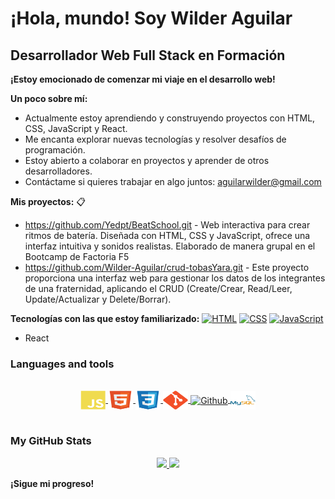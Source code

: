 # ¡Hola, mundo!  Soy Wilder Aguilar
## Desarrollador Web Full Stack en Formación 

**¡Estoy emocionado de comenzar mi viaje en el desarrollo web!** 

**Un poco sobre mí:**

*  Actualmente estoy aprendiendo y construyendo proyectos con HTML, CSS, JavaScript y React.
*  Me encanta explorar nuevas tecnologías y resolver desafíos de programación.
*  Estoy abierto a colaborar en proyectos y aprender de otros desarrolladores.
*  Contáctame si quieres trabajar en algo juntos: aguilarwilder@gmail.com

**Mis proyectos:** 📋

* https://github.com/Yedpt/BeatSchool.git - Web interactiva para crear ritmos de batería. Diseñada con HTML, CSS y JavaScript, ofrece una interfaz intuitiva y sonidos realistas. Elaborado de manera grupal en el Bootcamp de Factoria F5
* https://github.com/Wilder-Aguilar/crud-tobasYara.git - Este proyecto proporciona una interfaz web para gestionar los datos de los integrantes de una fraternidad, aplicando el CRUD (Create/Crear, Read/Leer, Update/Actualizar y Delete/Borrar).

**Tecnologías con las que estoy familiarizado:**
[![HTML](https://img.shields.io/badge/HTML-orange?style=for-the-badge&logo=html5&logoColor=white&labelColor=101010)](https://developer.mozilla.org/es/docs/Web/HTML) 
[![CSS](https://img.shields.io/badge/CSS-blue?style=for-the-badge&logo=css3&logoColor=white&labelColor=101010)](https://developer.mozilla.org/es/docs/Web/CSS)
[![JavaScript](https://img.shields.io/badge/JavaScript-yellow?style=for-the-badge&logo=javascript&logoColor=white&labelColor=101010)](https://developer.mozilla.org/es/docs/Web/JavaScript)
* React

<h3> Languages and tools </h3>
<div align="center" valign="top"><br>

  <a href="https://www.javascript.com/" target="_blank" rel="noreferrer">
    <img align="center" alt="JavaScript" height="30" width="40" src="https://raw.githubusercontent.com/devicons/devicon/master/icons/javascript/javascript-plain.svg">
  </a>

  <a href="https://www.w3.org/html/" target="_blank" rel="noreferrer">
    <img align="center" alt="HTML" height="30" width="40" src="https://raw.githubusercontent.com/devicons/devicon/master/icons/html5/html5-original.svg">
  </a>
  <a href="https://www.w3schools.com/css/" target="_blank" rel="noreferrer">
    <img align="center" alt="CSS" height="30" width="40" src="https://raw.githubusercontent.com/devicons/devicon/master/icons/css3/css3-original.svg">
  </a>
 
  <a href="https://git-scm.com/" target="_blank" rel="noreferrer">
    <img align="center" alt="Git" height="30" width="40" src="https://raw.githubusercontent.com/devicons/devicon/master/icons/git/git-original.svg">
  </a>
  <a href="https://github.com/" target="_blank" rel="noreferrer">
    <img align="center" alt="Github" height="35" width="35" src="https://cdn.iconscout.com/icon/free/png-512/github-153-675523.png">
  </a>

  <a href="https://www.mysql.com/" target="_blank" rel="noreferrer"> 
  <img align="center"src="https://raw.githubusercontent.com/devicons/devicon/master/icons/mysql/mysql-original-wordmark.svg" alt="mysql" width="40" height="30"/> 
  </a>

</div><br>

<h3> My GitHub Stats </h3>

<div align ="center">
  <a href="https://github.com/Wilder-Aguilar">
    <img height="150em" src="https://github-readme-stats.vercel.app/api?username=Wilder-Aguilar&count_private=true&include_all_commits=true&show_icons=true&theme=dark&hide_border=false&show_owner=true%22"/>
    <img height="150em" src="https://github-readme-stats.vercel.app/api/top-langs/?username=Wilder-Aguilar&theme=dark&hide_border=false&&layout=compact"/>
  </a>
</div>

**¡Sigue mi progreso!** 
